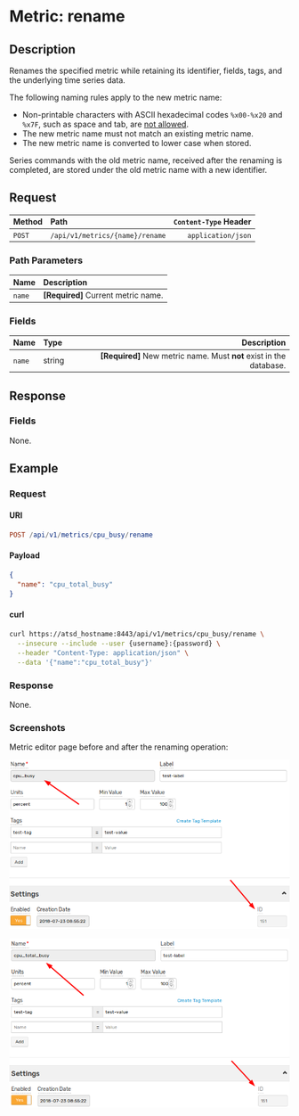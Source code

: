 # Metric: rename

## Description

Renames the specified metric while retaining its identifier, fields, tags, and the underlying time series data.

The following naming rules apply to the new metric name:

* Non-printable characters with ASCII hexadecimal codes `%x00-%x20` and `%x7F`, such as space and tab, are [not allowed](../../network/metric.md#abnf-syntax).
* The new metric name must not match an existing metric name.
* The new metric name is converted to lower case when stored.

Series commands with the old metric name, received after the renaming is completed, are stored under the old metric name with a new identifier.

## Request

| **Method** | **Path** | **`Content-Type` Header** |
|:---|:---|---:|
| `POST` | `/api/v1/metrics/{name}/rename` | `application/json` |

### Path Parameters

| **Name** | **Description** |
|:---|:---|
| `name` | **[Required]** Current metric name. |

### Fields

| **Name** | **Type** | **Description** |
|:---|:---|---:|
| `name` | string | **[Required]** New metric name. Must **not** exist in the database. |

## Response

### Fields

None.

## Example

### Request

#### URI

```elm
POST /api/v1/metrics/cpu_busy/rename
```

#### Payload

```json
{
  "name": "cpu_total_busy"
}
```

#### curl

```bash
curl https://atsd_hostname:8443/api/v1/metrics/cpu_busy/rename \
  --insecure --include --user {username}:{password} \
  --header "Content-Type: application/json" \
  --data '{"name":"cpu_total_busy"}'
```

### Response

None.

### Screenshots

Metric editor page before and after the renaming operation:

![Metric name is `old_name`](../../../images/metric_rename_old_name.png)

![Metric name is `new_name`](../../../images/metric_rename_new_name.png)
